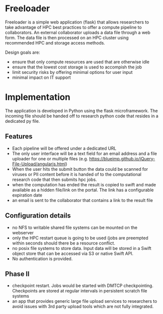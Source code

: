 Freeloader
==========

Freeloader is a simple web application (flask) that allows researchers 
to take advantage of HPC best practices to offer a compute pipeline
to collaborators. An external collaborator uploads a data file through
a web form. The data file is then processed on an HPC cluster using 
recommended HPC and storage access methods.

Design goals are:

 - ensure that only compute resources are used that are otherwise idle
 - ensure that the lowest cost storage is used to accompish the job 
 - limit security risks by offering minimal options for user input 
 - minimal impact on IT support 

# Implementation 

The application is developed in Python using the flask microframework.
The incoming file should be handed off to research python code that 
resides in a dedicated py file. 


## Features

 - Each pipeline will be offered under a dedicated URL
 - The only user interface will be a text field for an email address 
   and a file uploader for one or multiple files 
   (e.g. https://blueimp.github.io/jQuery-File-Upload/angularjs.html)
 - When the user hits the submit button the data could be scanned for 
   viruses or PII content before it is handed of to the computational 
   research code that then submits hpc jobs. 
 - when the computation has ended the result is copied to swift and made 
   available as a hidden file/link on the portal. The link has a configurable 
   expiration date
 - an email is sent to the collaborator that contains a link to the result
   file 


## Configuration details 

 - no NFS to writable shared file systems can be mounted on the webserver 
 - only the HPC restart queue is going to be used (jobs are preempted within
   seconds should there be a resource conflict. 
 - no posix file systems to store data. Input data will be stored in a Swift 
   object store that can be accessed via S3 or native Swift API. 
 - No authentication is provided. 


## Phase II

 - checkpoint restart. Jobs would be started with DMTCP checkpointing.
   Checkpoints are stored at regular intervals in persistent scratch 
   file systems
 - an app that provides generic large file upload services to researchers
   to avoid issues with 3rd party upload tools which are not fully integrated. 

